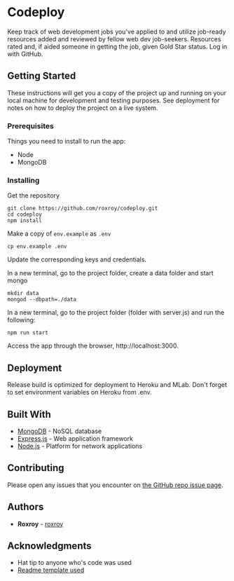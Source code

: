 # Codeploy
Keep track of web development jobs you've applied to and utilize job-ready resources added and reviewed by fellow web dev job-seekers. Resources rated and, if aided someone in getting the job, given Gold Star status. Log in with GitHub.

## Getting Started

These instructions will get you a copy of the project up and running on your local machine for development and testing purposes. See deployment for notes on how to deploy the project on a live system.

### Prerequisites

Things you need to install to run the app:

- Node
- MongoDB

### Installing

Get the repository

```
git clone https://github.com/roxroy/codeploy.git
cd codeploy
npm install
```

Make a copy of `env.example` as `.env`
```
cp env.example .env
```
Update the corresponding keys and credentials.


In a new terminal, go to the project folder, create a data folder and start mongo
```
mkdir data
mongod --dbpath=./data
```

In a new terminal, go to the project folder (folder with server.js) and run the following:
```
npm run start
```

Access the app through the browser, http://localhost:3000.

## Deployment

Release build is optimized for deployment to Heroku and MLab. Don't forget to set environment variables on Heroku from .env.

## Built With

* [MongoDB](https://www.mongodb.com/) - NoSQL database
* [Express.js](https://expressjs.com/) - Web application framework
* [Node.js](https://nodejs.org/en/) - Platform for network applications

## Contributing

Please open any issues that you encounter on [the GitHub repo issue page](https://github.com/roxroy/camper-stockcharts/issues).

## Authors

* **Roxroy** - [roxroy](https://github.com/roxroy)


## Acknowledgments

* Hat tip to anyone who's code was used
* [Readme template used](https://gist.github.com/PurpleBooth/109311bb0361f32d87a2)
